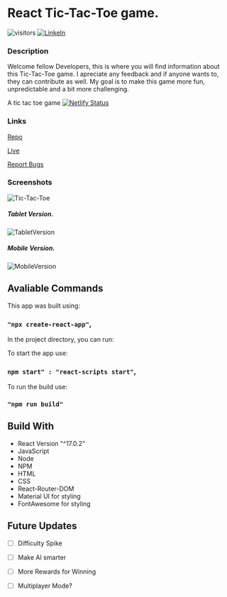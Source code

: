 # React Tic-Tac-Toe game.
![visitors](https://visitor-badge.glitch.me/badge?page_id=Bortiz1993.id)
[![LinkeIn](https://img.shields.io/badge/LinkedIn-brijido--zuniga--849981211%2F-blue)](https://www.linkedin.com/in/brijido-zuniga-849981211/)

### Description
Welcome fellow Developers, this is where you will find information about this Tic-Tac-Toe game. I apreciate any feedback and if anyone wants to, they can contribute as well. My goal is to make this game more fun, unpredictable and a bit more challenging.

A tic tac toe game
[![Netlify Status](https://api.netlify.com/api/v1/badges/974dbc81-0352-4a1e-9884-7835fcf83157/deploy-status)](https://app.netlify.com/sites/strong-nasturtium-0246a0/deploys)

### Links
[Repo](https://github.com/Bortiz1993/TestGame1)

[Live](https://ai-tic-tac-toe-game.netlify.app/)

[Report Bugs](https://github.com/Bortiz1993/TestGame1/issues)


### Screenshots
![Tic-Tac-Toe](https://user-images.githubusercontent.com/77209112/173255231-adb3263a-60ba-490a-8fbd-4972ce48d9e5.png)

##### Tablet Version.
![TabletVersion](https://user-images.githubusercontent.com/77209112/174504117-f7f59ce6-4114-4f98-a86f-7c23dbffcdf7.png)

##### Mobile Version.
![MobileVersion](https://user-images.githubusercontent.com/77209112/173254852-7db795e0-560f-4bf3-aca6-32d421e01c6c.png)

## Avaliable Commands

This app was built using:

### `"npx create-react-app"`,

In the project directory, you can run:

To start the app use:

### `npm start" : "react-scripts start"`,

To run the build use:

### `"npm run build"`

## Build With

- React Version "^17.0.2"
- JavaScript
- Node
- NPM
- HTML
- CSS
- React-Router-DOM
- Material UI for styling
- FontAwesome for styling

## Future Updates

- [ ] Difficulty Spike
- [ ] Make AI smarter
- [ ] More Rewards for Winning
- [ ] Multiplayer Mode?





